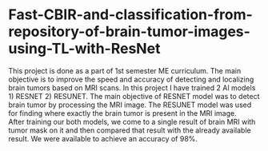 # Fast-CBIR-and-classification-from-repository-of-brain-tumor-images-using-TL-with-ResNet
This project is done as a part of 1st semester ME curriculum. The main objective is to improve the speed and accuracy of detecting and localizing brain tumors
based on MRI scans. In this project I have trained 2 AI models 1) RESNET 2) RESUNET.  The main objective of RESNET model was to detect brain tumor by processing 
the MRI image. The RESUNET model was used for finding where exactly the brain tumor is present in the MRI image.  
After training our both models, we come to a single result of brain MRI with tumor mask on it and then compared that result with the already available result. 
We were available to achieve an accuracy of 98%.
